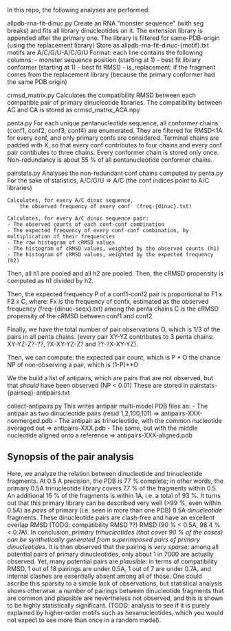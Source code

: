 In this repo, the following analyses are performed:

allpdb-rna-fit-dinuc.py
    Create an RNA "monster sequence" (with seg breaks) and fits all library dinucleotides on it.
        The extension library is appended after the primary one.
        The library is filtered for same-PDB-origin (using the replacement library)
    Store as allpdb-rna-fit-dinuc-{motif}.txt
        motifs are A/C/G/U-A/C/G/U
    Format: each line contains the following columns:
        - monster sequence position (starting at 1)
        - best fit library conformer (starting at 1)
        - best fit RMSD
        - is_replacement: if the fragment comes from the replacement library (because the primary conformer had the same PDB origin)

crmsd_matrix.py
    Calculates the compatibility RMSD between each compatible pair of primary dinucleotide libraries.
    The compatibility between AC and CA is stored as crmsd_matrix_ACA.npy

penta.py
   For each unique pentanucleotide sequence, all conformer chains (conf1, conf2, conf3, conf4) are enumerated.
   They are filtered for RMSD<1A for every conf, and only primary confs are considered.
   Terminal chains are padded with X, so that every conf contributes to four chains and every conf pair contibutes to three chains.
   Every conformer chain is stored only once. Non-redundancy is about 55 % of all pentanucleotide conformer chains.

pairstats.py
    Analyses the non-redundant conf chains computed by penta.py
    For the sake of statistics, A/C/G/U => A/C (the conf indices point to A/C libraries)

    Calculates, for every A/C dinuc sequence,
        the observed frequency of every conf  (freq-{dinuc}.txt)

    Calculates, for every A/C dinuc sequence pair:
    - The observed counts of each conf-conf combination
    - The expected frequency of every conf-conf combination, by multiplication of their frequencies
    - The raw histogram of cRMSD values
    - The histogram of cRMSD values, weighted by the observed counts (h1)
    - The histogram of cRMSD values, weighted by the expected frequency (h2)
  Then, all h1 are pooled and all h2 are pooled. Then, the cRMSD propensity is computed as h1 divided by h2.
  
  Then, the expected frequency P of a conf1-conf2 pair is proportional to F1 x F2 x C, where:
    Fx is the frequency of confx, estimated as the observed frequency (freq-{dinuc-seqx}.txt) among the penta chains
    C is the cRMSD propensity of the cRMSD between conf1 and conf2

  Finally, we have the total number of pair observations O, which is 1/3 of the pairs in all penta chains. (every pair XY-YZ contributes to 3 penta chains: XY-YZ-Z?-??, ?X-XY-YZ-Z? and ??-?X-XY-YZ).

  Then, we can compute:
     the expected pair count, which is P * O
     the chance NP of non-observing a pair, which is (1-P)**O

  We the build a list of antipairs, which are pairs that are not observed, but that *should* have been observed (NP < 0.01)
  These are stored in pairstats-{pairseq}-antipairs.txt

collect-antipairs.py
    This writes antipair multi-model PDB files as:
    - The antipair as two dinucleotide pairs (resid 1,2,100,101) => antipairs-XXX-nonmerged.pdb
    - The antipair as trinucleotide, with the common nucleotide averaged out => antipairs-XXX.pdb
    - The same, but with the middle nucleotide aligned onto a reference => antipairs-XXX-aligned.pdb

## Synopsis of the pair analysis

Here, we analyze the relation between dinucleotide and trinucleotide fragments. At 0.5 A precision, the PDB is 77 % complete; in other words, the primary 0.5A trinucleotide library covers 77 % of the fragments within 0.5. An additional 16 % of the fragments is within 1A, i.e. a total of 93 %. It turns out that this primary library can be described very well (>99 %, even within 0.5A) as *pairs* of primary (i.e. seen in more than one PDB) 0.5A *dinucleotide* fragments. These dinucleotide pairs are clash-free and have an excellent overlap RMSD (TODO: compatibility RMSD ??) RMSD (90 % < 0.5A, 98.4 % < 0.7A). In conclusion, *primary trinucleotides (that cover 90 % of the cases) can be synthetically generated from superimposed pairs of primary dinucleotides*. It is then observed that the pairing is *very sparse*: among all potential pairs of primary dinucleotides, only about 1 in 7000 are actually observed. Yet, many potential pairs are *plausible*: in terms of compatibility RMSD, 1 out of 18 pairings are under 0.5A, 1 out of 7 are under 0.7A, and internal clashes are essentially absent among all of those. One could ascribe this sparsity to a simple lack of observations, but statistical analysis shows otherwise: a number of pairings between dinucleotide fragments that are common and plausible are nevertheless not observed, and this is shown to be highly statistically significant. (TODO: analysis to see if it is purely explained by higher-order motifs such as hexanucleotides, which you would not expect to see more than once in a random model).  
